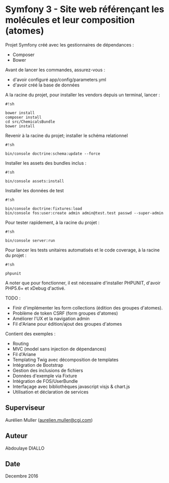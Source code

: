 # Symfony 3 - Site web référençant les molécules et leur composition (atomes)

Projet Symfony créé avec les gestionnaires de dépendances :

* Composer
* Bower

Avant de lancer les commandes, assurez-vous :

* d'avoir configuré app/config/parameters.yml
* d'avoir créé la base de données

A la racine du projet, pour installer les vendors depuis un terminal, lancer :
```
#!sh

bower install
composer install
cd src/ChemicalsBundle
bower install
```

Revenir à la racine du projet; installer le schéma relationnel
```
#!sh

bin/console doctrine:schema:update --force
```


Installer les assets des bundles inclus :
```
#!sh

bin/console assets:install
```

Installer les données de test
```
#!sh

bin/console doctrine:fixtures:load
bin/console fos:user:create admin admin@test.test passwd --super-admin
```

Pour tester rapidement, à la racine du projet :
```
#!sh

bin/console server:run
```

Pour lancer les tests unitaires automatisés et le code coverage, à la racine du projet :
```
#!sh

phpunit
```

A noter que pour fonctionner, il est nécessaire d'installer PHPUNIT, d'avoir PHP5.6+ et xDebug d'activé.

TODO :

* Finir d'implémenter les form collections (édition des groupes d'atomes).
* Problème de token CSRF (form groupes d'atomes)
* Améliorer l'UX et la navigation admin
* Fil d'Ariane pour édition/ajout des groupes d'atomes

Contient des exemples :

* Routing
* MVC (model sans injection de dépendances)
* Fil d'Ariane
* Templating Twig avec décomposition de templates
* Intégration de Bootstrap
* Gestion des inclusions de fichiers
* Données d'exemple via Fixture
* Intégration de FOS/UserBundle
* Interfaçage avec bibliothèques javascript visjs & chart.js
* Utilisation et déclaration de services

## Superviseur
Aurélien Muller (aurelien.muller@cgi.com)

## Auteur
Abdoulaye DIALLO

## Date
Decembre 2016
